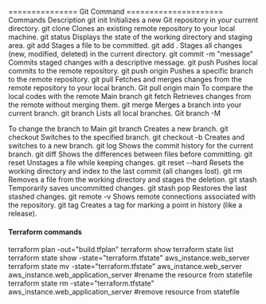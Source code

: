 

=============== Git Command =====================
Commands			        Description
git init			        Initializes a new Git repository in your current directory.
git clone <repo-url>		Clones an existing remote repository to your local machine.
git status			        Displays the state of the working directory and staging area.
git add <file>			    Stages a file to be committed.
git add .			        Stages all changes (new, modified, deleted) in the current directory.
git commit -m "message"		Commits staged changes with a descriptive message.
git push			        Pushes local commits to the remote repository.
git push origin <branch>	Pushes a specific branch to the remote repository.
git pull			        Fetches and merges changes from the remote repository to your local branch.
Git pull origin main		To compare the local codes with the remote Main branch
git fetch			        Retrieves changes from the remote without merging them.
git merge <branch>		    Merges a branch into your current branch.
git branch			        Lists all local branches.
Git branch -M <Main>		To change the branch to Main
git branch <branch-name>	Creates a new branch.
git checkout <branch-name>	Switches to the specified branch.
git checkout -b <new-branch>	Creates and switches to a new branch.
git log				        Shows the commit history for the current branch.
git diff			        Shows the differences between files before committing.
git reset <file>		    Unstages a file while keeping changes.
git reset --hard		    Resets the working directory and index to the last commit (all changes lost).
git rm <file>			    Removes a file from the working directory and stages the deletion.
git stash			        Temporarily saves uncommitted changes.
git stash pop			    Restores the last stashed changes.
git remote -v			    Shows remote connections associated with the repository.
git tag <tag-name>		    Creates a tag for marking a point in history (like a release).

#### Terraform commands
terraform plan -out="build.tfplan"
terraform show 
terraform state list
terraform state show -state="terraform.tfstate" aws_instance.web_server
terraform state mv -state="terraform.tfstate" aws_instance.web_server aws_instance.web_application_server #rename the resource from statefile
terraform state rm -state="terraform.tfstate" aws_instance.web_application_server  #remove resource from statefile
